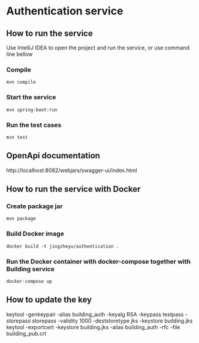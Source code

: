 # Authentication service
## How to run the service
Use IntelliJ IDEA to open the project and run the service, or use command line bellow
### Compile
```
mvn compile
```
### Start the service
```
mvn spring-boot:run
```
### Run the test cases
```
mvn test
```

## OpenApi documentation
http://localhost:8082/webjars/swagger-ui/index.html

## How to run the service with Docker
### Create package jar
```
mvn package
```
### Build Docker image
```
docker build -t jingzheyu/authentication .
```
### Run the Docker container with docker-compose together with Building service 
```
docker-compose up
```

## How to update the key
keytool -genkeypair -alias building_auth -keyalg RSA -keypass testpass -storepass storepass -validity 1000 -deststoretype jks -keystore building.jks
keytool -exportcert -keystore building.jks -alias building_auth -rfc -file building_pub.crt
